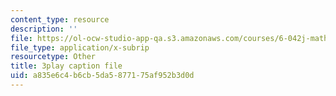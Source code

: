 ```yaml
---
content_type: resource
description: ''
file: https://ol-ocw-studio-app-qa.s3.amazonaws.com/courses/6-042j-mathematics-for-computer-science-spring-2015/a835e6c4b6cb5da5877175af952b3d0d_EegG5TPL29c.vtt
file_type: application/x-subrip
resourcetype: Other
title: 3play caption file
uid: a835e6c4-b6cb-5da5-8771-75af952b3d0d
---
```

